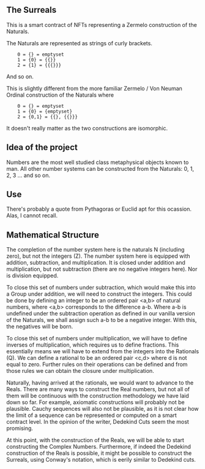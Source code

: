 ## The Surreals

This is a smart contract of NFTs representing a Zermelo construction of the Naturals.

The Naturals are represented as strings of curly brackets.

```
    0 = {} = emptyset
    1 = {0} = {{}}
    2 = {1} = {{{}}}
```

And so on.

This is slightly different from the more familiar Zermelo / Von Neuman Ordinal construction of the Naturals where

```
    0 = {} = emptyset
    1 = {0} = {emptyset}
    2 = {0,1} = {{}, {{}}}
```

It doesn't really matter as the two constructions are isomorphic.

## Idea of the project

Numbers are the most well studied class metaphysical objects known to man. All other number systems can be constructed from the Naturals: 0, 1, 2, 3 ... and so on.

## Use

There's probably a quote from Pythagoras or Euclid apt for this ocassion. Alas, I cannot recall.

## Mathematical Structure

The completion of the number system here is the naturals N (including zero), but not the integers (Z).
The number system here is equipped with addition, subtraction, and multiplication. It is closed under addition and multiplication, but not subtraction (there are no negative integers here). Nor is division equipped.

To close this set of numbers under subtraction, which would make this into a Group under addition, we will need to construct the integers. This could be done by defining an integer to be an ordered pair <a,b> of natural numbers, where <a,b> corresponds to the difference a-b. Where a-b is undefined under the subtraction operation as defined in our vanilla version of the Naturals, we shall assign such a-b to be a negative integer. With this, the negatives will be born.

To close this set of numbers under multiplication, we will have to define inverses of multiplication, which requires us to define fractions. This essentially means we will have to extend from the integers into the Rationals (Q). We can define a rational to be an ordered pair <c,d> where d is not equal to zero. Further rules on their operations can be defined and from those rules we can obtain the closure under multiplication.

Naturally, having arrived at the rationals, we would want to advance to the Reals. There are many ways to construct the Real numbers, but not all of them will be continuous with the construction methodology we have laid down so far. For example, axiomatic constructions will probably not be plausible. Cauchy sequences will also not be plausible, as it is not clear how the limit of a sequence can be represented or computed on a smart contract level. In the opinion of the writer, Dedekind Cuts seem the most promising.

At this point, with the construction of the Reals, we will be able to start constructing the Complex Numbers. Furthermore, if indeed the Dedekind construction of the Reals is possible, it might be possible to construct the Surreals, using Conway's notation, which is eerily similar to Dedekind cuts.
